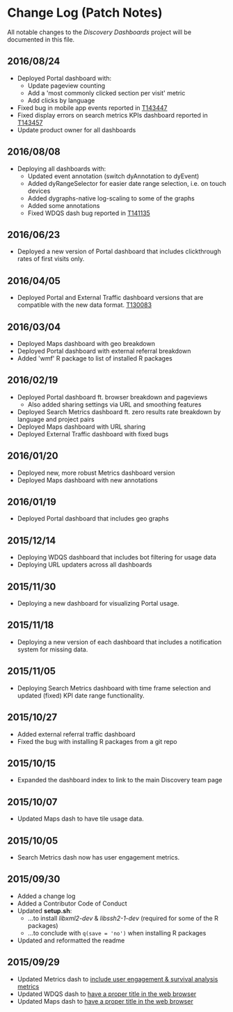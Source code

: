 # Change Log (Patch Notes)
All notable changes to the *Discovery Dashboards* project will be documented in this file.

## 2016/08/24
- Deployed Portal dashboard with:
  - Update pageview counting
  - Add a 'most commonly clicked section per visit' metric
  - Add clicks by language
- Fixed bug in mobile app events reported in [T143447](https://phabricator.wikimedia.org/T143447)
- Fixed display errors on search metrics KPIs dashboard reported in [T143457](https://phabricator.wikimedia.org/T143457)
- Update product owner for all dashboards

## 2016/08/08
- Deploying all dashboards with:
  - Updated event annotation (switch dyAnnotation to dyEvent)
  - Added dyRangeSelector for easier date range selection, i.e. on touch devices
  - Added dygraphs-native log-scaling to some of the graphs
  - Added some annotations
  - Fixed WDQS dash bug reported in [T141135](https://phabricator.wikimedia.org/T141135)

## 2016/06/23
- Deployed a new version of Portal dashboard that includes clickthrough rates
  of first visits only.

## 2016/04/05
- Deployed Portal and External Traffic dashboard versions that are
  compatible with the new data format. [T130083](https://phabricator.wikimedia.org/T130083)

## 2016/03/04
- Deployed Maps dashboard with geo breakdown
- Deployed Portal dashboard with external referral breakdown
- Added 'wmf' R package to list of installed R packages

## 2016/02/19
- Deployed Portal dashboard ft. browser breakdown and pageviews
  - Also added sharing settings via URL and smoothing features
- Deployed Search Metrics dashboard ft. zero results rate breakdown by
  language and project pairs
- Deployed Maps dashboard with URL sharing
- Deployed External Traffic dashboard with fixed bugs

## 2016/01/20
- Deployed new, more robust Metrics dashboard version
- Deployed Maps dashboard with new annotations

## 2016/01/19
- Deployed Portal dashboard that includes geo graphs

## 2015/12/14
- Deploying WDQS dashboard that includes bot filtering for usage data
- Deploying URL updaters across all dashboards

## 2015/11/30
- Deploying a new dashboard for visualizing Portal usage.

## 2015/11/18
- Deploying a new version of each dashboard that includes a notification
  system for missing data.

## 2015/11/05
- Deploying Search Metrics dashboard with time frame selection
  and updated (fixed) KPI date range functionality.

## 2015/10/27
- Added external referral traffic dashboard
- Fixed the bug with installing R packages from a git repo

## 2015/10/15
- Expanded the dashboard index to link to the main Discovery team page

## 2015/10/07
- Updated Maps dash to have tile usage data.

## 2015/10/05
- Search Metrics dash now has user engagement metrics.

## 2015/09/30
- Added a change log
- Added a Contributor Code of Conduct
- Updated **setup.sh**:
	- ...to install *libxml2-dev* & *libssh2-1-dev* (required for some of the R packages)
	- ...to conclude with `q(save = 'no')` when installing R packages
- Updated and reformatted the readme

## 2015/09/29
- Updated Metrics dash to [include user engagement & survival analysis metrics](https://gerrit.wikimedia.org/r/241115)
- Updated WDQS dash to [have a proper title in the web browser](https://gerrit.wikimedia.org/r/#/c/241119/)
- Updated Maps dash to [have a proper title in the web browser](https://gerrit.wikimedia.org/r/#/c/241120/)
